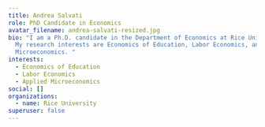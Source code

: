```yaml
---
title: Andrea Salvati
role: PhD Candidate in Economics
avatar_filename: andrea-salvati-resized.jpg
bio: "I am a Ph.D. candidate in the Department of Economics at Rice University.
  My research interests are Economics of Education, Labor Economics, and Applied
  Microeconomics. "
interests:
  - Economics of Education
  - Labor Economics
  - Applied Microeconomics
social: []
organizations:
  - name: Rice University
superuser: false
---
```

